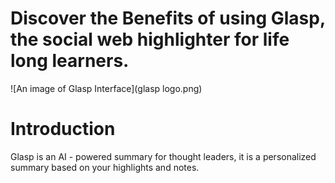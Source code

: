 # Discover the Benefits of using Glasp, the social web highlighter for life long learners.
![An image of Glasp Interface](glasp logo.png)

# Introduction
Glasp is an AI - powered summary for thought leaders, it is a personalized summary based on your highlights
and notes.

# 